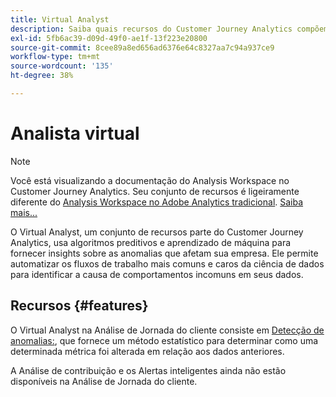 ```yaml
---
title: Virtual Analyst
description: Saiba quais recursos do Customer Journey Analytics compõem o Virtual Analyst.
exl-id: 5fb6ac39-d09d-49f0-ae1f-13f223e20800
source-git-commit: 8cee89a8ed656ad6376e64c8327aa7c94a937ce9
workflow-type: tm+mt
source-wordcount: '135'
ht-degree: 38%

---
```


# Analista virtual

>[!NOTE]
>
>Você está visualizando a documentação do Analysis Workspace no Customer Journey Analytics. Seu conjunto de recursos é ligeiramente diferente do [Analysis Workspace no Adobe Analytics tradicional](https://experienceleague.adobe.com/docs/analytics/analyze/analysis-workspace/home.html). [Saiba mais...](/help/getting-started/cja-aa.md)

O Virtual Analyst, um conjunto de recursos parte do Customer Journey Analytics, usa algoritmos preditivos e aprendizado de máquina para fornecer insights sobre as anomalias que afetam sua empresa. Ele permite automatizar os fluxos de trabalho mais comuns e caros da ciência de dados para identificar a causa de comportamentos incomuns em seus dados.

## Recursos {#features}

O Virtual Analyst na Análise de Jornada do cliente consiste em [Detecção de anomalias:](c-anomaly-detection/anomaly-detection.md), que fornece um método estatístico para determinar como uma determinada métrica foi alterada em relação aos dados anteriores.

A Análise de contribuição e os Alertas inteligentes ainda não estão disponíveis na Análise de Jornada do cliente.
